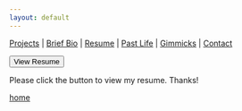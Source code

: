 ```yaml
---
layout: default
---
```

[Projects](./projects.html) | [Brief Bio](./bio.html) | [Resume](./resume.html) | [Past Life](http://pravegaracingvit.herokuapp.com/) | [Gimmicks](https://www.behance.net/kvarada) | [Contact](./contacts.html)

<button type="submit" onclick="window.open('/assets/docs/Krishna_Varadarajan_web_res.pdf')">View Resume</button>

<p> Please click the button to view my resume. Thanks! </p>

[home](./)